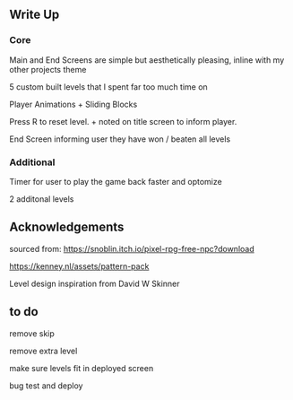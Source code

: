 

## Write Up

### Core

Main and End Screens are simple but aesthetically pleasing, inline with my other projects theme

5 custom built levels that I spent far too much time on

Player Animations + Sliding Blocks

Press R to reset level. + noted on title screen to inform player.

End Screen informing user they have won / beaten all levels

### Additional

Timer for user to play the game back faster and optomize

2 additonal levels

## Acknowledgements

sourced from: https://snoblin.itch.io/pixel-rpg-free-npc?download

https://kenney.nl/assets/pattern-pack

Level design inspiration from David W Skinner

## to do

remove skip

remove extra level

make sure levels fit in deployed screen

bug test and deploy